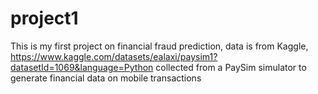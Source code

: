 # project1
This is my first project on financial fraud prediction, data is from Kaggle, https://www.kaggle.com/datasets/ealaxi/paysim1?datasetId=1069&language=Python collected from a PaySim simulator to generate financial data on mobile transactions
